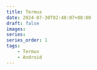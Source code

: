 ```yaml
---
title: Termux
date: 2024-07-30T02:48:07+08:00
draft: false
images: 
series: 
series_order: 1
tags:
    - Termux
    - Android
---
```


